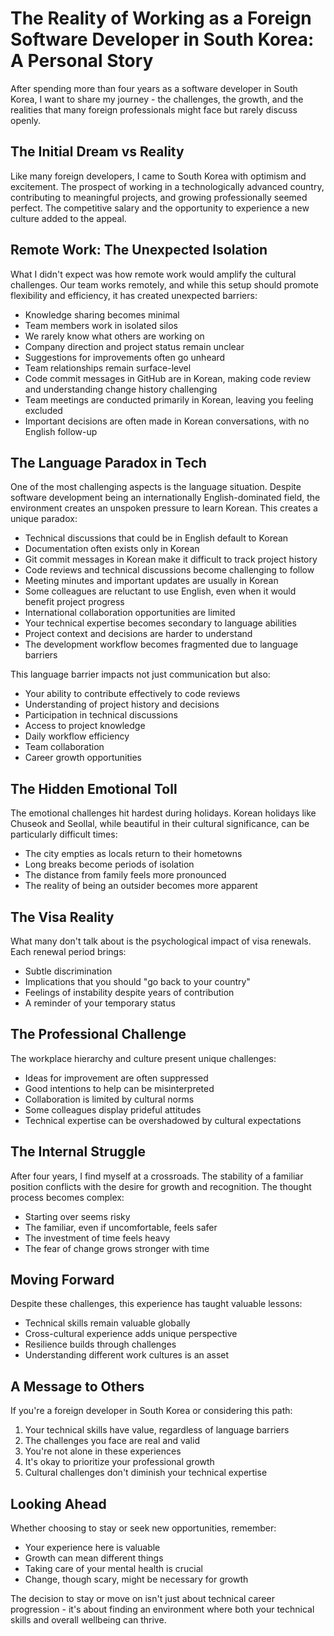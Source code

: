 # The Reality of Working as a Foreign Software Developer in South Korea: A Personal Story

After spending more than four years as a software developer in South Korea, I want to share my journey - the challenges, the growth, and the realities that many foreign professionals might face but rarely discuss openly.

## The Initial Dream vs Reality

Like many foreign developers, I came to South Korea with optimism and excitement. The prospect of working in a technologically advanced country, contributing to meaningful projects, and growing professionally seemed perfect. The competitive salary and the opportunity to experience a new culture added to the appeal.

## Remote Work: The Unexpected Isolation

What I didn't expect was how remote work would amplify the cultural challenges. Our team works remotely, and while this setup should promote flexibility and efficiency, it has created unexpected barriers:

- Knowledge sharing becomes minimal
- Team members work in isolated silos
- We rarely know what others are working on
- Company direction and project status remain unclear
- Suggestions for improvements often go unheard
- Team relationships remain surface-level
- Code commit messages in GitHub are in Korean, making code review and understanding change history challenging
- Team meetings are conducted primarily in Korean, leaving you feeling excluded
- Important decisions are often made in Korean conversations, with no English follow-up

## The Language Paradox in Tech

One of the most challenging aspects is the language situation. Despite software development being an internationally English-dominated field, the environment creates an unspoken pressure to learn Korean. This creates a unique paradox:

- Technical discussions that could be in English default to Korean
- Documentation often exists only in Korean
- Git commit messages in Korean make it difficult to track project history
- Code reviews and technical discussions become challenging to follow
- Meeting minutes and important updates are usually in Korean
- Some colleagues are reluctant to use English, even when it would benefit project progress
- International collaboration opportunities are limited
- Your technical expertise becomes secondary to language abilities
- Project context and decisions are harder to understand
- The development workflow becomes fragmented due to language barriers

This language barrier impacts not just communication but also:
- Your ability to contribute effectively to code reviews
- Understanding of project history and decisions
- Participation in technical discussions
- Access to project knowledge
- Daily workflow efficiency
- Team collaboration
- Career growth opportunities

## The Hidden Emotional Toll

The emotional challenges hit hardest during holidays. Korean holidays like Chuseok and Seollal, while beautiful in their cultural significance, can be particularly difficult times:

- The city empties as locals return to their hometowns
- Long breaks become periods of isolation
- The distance from family feels more pronounced
- The reality of being an outsider becomes more apparent

## The Visa Reality

What many don't talk about is the psychological impact of visa renewals. Each renewal period brings:
- Subtle discrimination
- Implications that you should "go back to your country"
- Feelings of instability despite years of contribution
- A reminder of your temporary status

## The Professional Challenge

The workplace hierarchy and culture present unique challenges:
- Ideas for improvement are often suppressed
- Good intentions to help can be misinterpreted
- Collaboration is limited by cultural norms
- Some colleagues display prideful attitudes
- Technical expertise can be overshadowed by cultural expectations

## The Internal Struggle

After four years, I find myself at a crossroads. The stability of a familiar position conflicts with the desire for growth and recognition. The thought process becomes complex:

- Starting over seems risky
- The familiar, even if uncomfortable, feels safer
- The investment of time feels heavy
- The fear of change grows stronger with time

## Moving Forward

Despite these challenges, this experience has taught valuable lessons:
- Technical skills remain valuable globally
- Cross-cultural experience adds unique perspective
- Resilience builds through challenges
- Understanding different work cultures is an asset

## A Message to Others

If you're a foreign developer in South Korea or considering this path:
1. Your technical skills have value, regardless of language barriers
2. The challenges you face are real and valid
3. You're not alone in these experiences
4. It's okay to prioritize your professional growth
5. Cultural challenges don't diminish your technical expertise

## Looking Ahead

Whether choosing to stay or seek new opportunities, remember:
- Your experience here is valuable
- Growth can mean different things
- Taking care of your mental health is crucial
- Change, though scary, might be necessary for growth

The decision to stay or move on isn't just about technical career progression - it's about finding an environment where both your technical skills and overall wellbeing can thrive.
